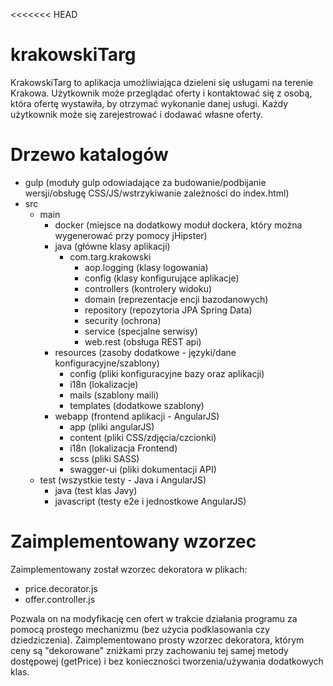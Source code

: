 <<<<<<< HEAD
# krakowskiTarg
KrakowskiTarg to aplikacja umożliwiająca dzieleni się usługami na terenie Krakowa. Użytkownik może przeglądać oferty i kontaktować się z osobą, która ofertę wystawiła, by otrzymać wykonanie danej usługi. Każdy użytkownik może się zarejestrować i dodawać własne oferty.

# Drzewo katalogów

- gulp (moduły gulp odowiadające za budowanie/podbijanie wersji/obsługę CSS/JS/wstrzykiwanie zależności do index.html)
- src
    - main
        - docker (miejsce na dodatkowy moduł dockera, który można wygenerować przy pomocy jHipster)
        - java (główne klasy aplikacji)
            - com.targ.krakowski
                - aop.logging (klasy logowania)
                - config (klasy konfigurujące aplikacje)
                - controllers (kontrolery widoku)
                - domain (reprezentacje encji bazodanowych)
                - repository (repozytoria JPA Spring Data)
                - security (ochrona)
                - service (specjalne serwisy)
                - web.rest (obsługa REST api)
        - resources (zasoby dodatkowe - języki/dane konfiguracyjne/szablony)
            - config (pliki konfiguracyjne bazy oraz aplikacji)
            - i18n (lokalizacje)
            - mails (szablony maili)
            - templates (dodatkowe szablony)
        - webapp (frontend aplikacji - AngularJS)
            - app (pliki angularJS)
            - content (pliki CSS/zdjęcia/czcionki)
            - i18n (lokalizacja Frontend)
            - scss (pliki SASS)
            - swagger-ui (pliki dokumentacji API)
    - test (wszystkie testy - Java i AngularJS)
        - java (test klas Javy)
        - javascript (testy e2e i jednostkowe AngularJS)
        
# Zaimplementowany wzorzec
Zaimplementowany został wzorzec dekoratora w plikach:
- price.decorator.js
- offer.controller.js

Pozwala on na modyfikację cen ofert w trakcie działania programu za pomocą prostego mechanizmu (bez użycia podklasowania czy dziedziczenia).
Zaimplementowano prosty wzorzec dekoratora, którym ceny są "dekorowane" zniżkami przy zachowaniu tej samej metody dostępowej (getPrice) i bez konieczności tworzenia/używania dodatkowych klas.
